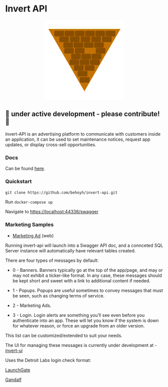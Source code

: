 # Invert API

<p align="center">
  <img src="https://raw.githubusercontent.com/Mentors4EDU/Images/master/spaces_-Lvv5ZdlY65NsFAqv-z0_avatar.png">
</p>

## 🚧 under active development - please contribute! 🚧
Invert-API is an advertising platform to communicate with customers inside an application, it can be used to set maintenance notices, request app updates, or display cross-sell opportunities.
### Docs
Can be found [here](https://docs.invert.dev/).

### Quickstart
`git clone https://github.com/behoyh/invert-api.git`

Run `docker-compose up`

Navigate to [https://localhost:44336/swagger](https://localhost:44336/swagger)

### Marketing Samples
* [Marketing Ad](https://gist.github.com/behoyh/8dd42e853ca2a5cf369dc9e0da7ad1d9) (web)

Running invert-api will launch into a Swagger API doc, and a connceted SQL Server instance will automatically have relevant tables created. 

There are four types of messages by default:

- 0 - Banners. Banners typically go at the top of the app/page, and may or may not exhibit a ticker-like format. In any case, these messages should be kept short and sweet with a link to additional content if needed.

- 1 - Popups. Popups are useful sometimes to convey messages that must be seen, such as changing terms of service.

- 2 - Marketing Ads.

- 3 - Login. Login alerts are something you’ll see even before you authenticate into an app. These will let you know if the system is down for whatever reason, or force an upgrade from an older version.

This list can be customized/extended to suit your needs.


The UI for managing these messages is currently under development at - [invert-ui](https://github.com/behoyh/invert-ui)


Uses the Detroit Labs login check format:

[LaunchGate](https://github.com/dtrenz/LaunchGate)

[Gandalf](https://github.com/btkelly/gandalf)
